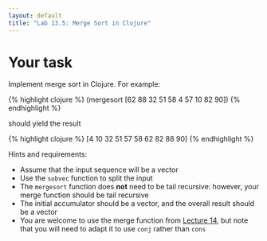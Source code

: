 ```yaml
---
layout: default
title: "Lab 13.5: Merge Sort in Clojure"
---
```


# Your task

Implement merge sort in Clojure.  For example:

{% highlight clojure %}
(mergesort [62 88 32 51 58 4 57 10 82 90])
{% endhighlight %}

should yield the result

{% highlight clojure %}
[4 10 32 51 57 58 62 82 88 90]
{% endhighlight %}

Hints and requirements:

* Assume that the input sequence will be a vector
* Use the `subvec` function to split the input 
* The `mergesort` function does **not** need to be tail recursive: however, your merge function should be tail recursive
* The initial accumulator should be a vector, and the overall result should be a vector
* You are welcome to use the merge function from [Lecture 14](../lectures/lecture14.html), but note that you will need to adapt it to use `conj` rather than `cons`
